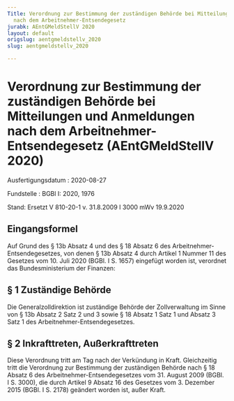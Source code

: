 ```yaml
---
Title: Verordnung zur Bestimmung der zuständigen Behörde bei Mitteilungen und Anmeldungen
  nach dem Arbeitnehmer-Entsendegesetz
jurabk: AEntGMeldStellV 2020
layout: default
origslug: aentgmeldstellv_2020
slug: aentgmeldstellv_2020

---
```


# Verordnung zur Bestimmung der zuständigen Behörde bei Mitteilungen und Anmeldungen nach dem Arbeitnehmer-Entsendegesetz (AEntGMeldStellV 2020)

Ausfertigungsdatum
:   2020-08-27

Fundstelle
:   BGBl I: 2020, 1976

Stand: Ersetzt V 810-20-1 v. 31.8.2009 I 3000 mWv 19.9.2020

## Eingangsformel

Auf Grund des § 13b Absatz 4 und des § 18 Absatz 6 des Arbeitnehmer-
Entsendegesetzes, von denen § 13b Absatz 4 durch Artikel 1 Nummer 11
des Gesetzes vom 10. Juli 2020 (BGBl. I S. 1657) eingefügt worden ist,
verordnet das Bundesministerium der Finanzen:


## § 1 Zuständige Behörde

Die Generalzolldirektion ist zuständige Behörde der Zollverwaltung im
Sinne von § 13b Absatz 2 Satz 2 und 3 sowie § 18 Absatz 1 Satz 1 und
Absatz 3 Satz 1 des Arbeitnehmer-Entsendegesetzes.


## § 2 Inkrafttreten, Außerkrafttreten

Diese Verordnung tritt am Tag nach der Verkündung in Kraft.
Gleichzeitig tritt die Verordnung zur Bestimmung der zuständigen
Behörde nach § 18 Absatz 6 des Arbeitnehmer-Entsendegesetzes vom 31.
August 2009 (BGBl. I S. 3000), die durch Artikel 9 Absatz 16 des
Gesetzes vom 3. Dezember 2015 (BGBl. I S. 2178) geändert worden ist,
außer Kraft.

